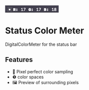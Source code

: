 ![Color Viewing Demo](Resources/demo.gif)

# Status Color Meter
DigitalColorMeter for the status bar

## Features
* 🎨 Pixel perfect color sampling
* ❺ color spaces
* 🖼 Preview of surrounding pixels
